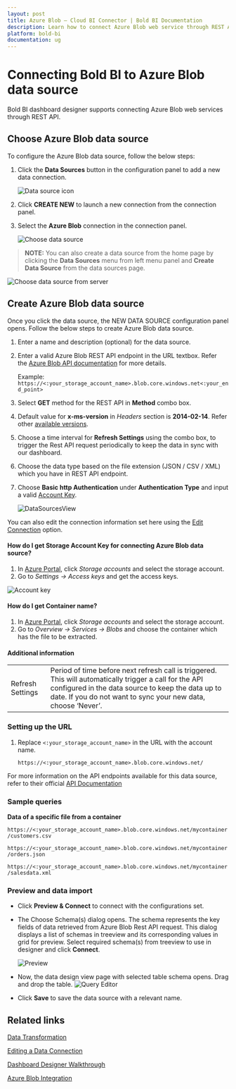```yaml
---
layout: post
title: Azure Blob – Cloud BI Connector | Bold BI Documentation
description: Learn how to connect Azure Blob web service through REST API endpoint with Bold BI Cloud and create data source for widget configuration.
platform: bold-bi
documentation: ug
---
```


# Connecting Bold BI to Azure Blob data source
Bold BI dashboard designer supports connecting Azure Blob web services through REST API. 

## Choose Azure Blob data source
To configure the Azure Blob data source, follow the below steps:
1. Click the **Data Sources** button in the configuration panel to add a new data connection.

   ![Data source icon](/static/assets/cloud/working-with-datasource/data-connectors/images/common/DataSourcesIcon.png)

2. Click **CREATE NEW** to launch a new connection from the connection panel.
3. Select the **Azure Blob** connection in the connection panel.

   ![Choose data source](/static/assets/cloud/working-with-datasource/data-connectors/images/AzureBlob/ChooseDS.png)

> **NOTE:**  You can also create a data source from the home page by clicking the **Data Sources** menu from left menu panel and **Create Data Source** from the data sources page.

   ![Choose data source from server](/static/assets/cloud/working-with-datasource/data-connectors/images/AzureBlob/ChooseDS_server.png)


## Create Azure Blob data source
Once you click the data source, the NEW DATA SOURCE configuration panel opens. Follow the below steps to create Azure Blob data source.
1. Enter a name and description (optional) for the data source.
2. Enter a valid Azure Blob REST API endpoint in the URL textbox. Refer the [Azure Blob API documentation](https://docs.microsoft.com/en-us/rest/api/storageservices/blob-service-rest-api) for more details.

    Example: `https://<:your_storage_account_name>.blob.core.windows.net<:your_end_point>`    

3. Select **GET** method for the REST API in **Method** combo box.
4. Default value for **x-ms-version** in *Headers* section is **2014-02-14**. Refer other [available versions](https://docs.microsoft.com/en-us/rest/api/storageservices/previous-azure-storage-service-versions#version-2012-02-12-and-later).
5. Choose a time interval for **Refresh Settings** using the combo box, to trigger the Rest API request periodically to keep the data in sync with our dashboard.  
6. Choose the data type based on the file extension (JSON / CSV / XML) which you have in REST API endpoint.
7. Choose **Basic http Authentication** under **Authentication Type** and input a valid [Account Key](/cloud-bi/working-with-data-source/data-connectors/azure-blob/#how-do-i-get-storage-account-key-for-connecting-azure-blob-data-source).

    ![DataSourcesView](/static/assets/cloud/working-with-datasource/data-connectors/images/AzureBlob/DataSourcesView.png)

You can also edit the connection information set here using the [Edit Connection](/cloud-bi/working-with-data-source/editing-a-data-connection/) option.

#### How do I get Storage Account Key for connecting Azure Blob data source?
1. In [Azure Portal](https://portal.azure.com/), click *Storage accounts* and select the storage account.
2. Go to *Settings -> Access keys* and get the access keys.

 ![Account key](/static/assets/cloud/working-with-datasource/data-connectors/images/AzureBlob/AccountKey.png)

#### How do I get Container name?
1. In [Azure Portal](https://portal.azure.com/), click *Storage accounts* and select the storage account.
2. Go to *Overview -> Services -> Blobs* and choose the container which has the file to be extracted.

#### Additional information
<table width="600">
<tr>
<td>
Refresh Settings
</td>
<td>
Period of time before next refresh call is triggered. This will automatically trigger a call for the API configured in the data source to keep the data up to date. If you do not want to sync your new data, choose ‘Never’.
</td>
</tr>
</table>

### Setting up the URL
1. Replace `<:your_storage_account_name>` in the URL with the account name.

   `https://<:your_storage_account_name>.blob.core.windows.net/`

For more information on the API endpoints available for this data source, refer to their official [API Documentation](https://docs.microsoft.com/en-us/rest/api/storageservices/blob-service-rest-api)

### Sample queries
**Data of a specific file from a container**

`https://<:your_storage_account_name>.blob.core.windows.net/mycontainer/customers.csv`

`https://<:your_storage_account_name>.blob.core.windows.net/mycontainer/orders.json`

`https://<:your_storage_account_name>.blob.core.windows.net/mycontainer/salesdata.xml`

### Preview and data import
* Click **Preview & Connect** to connect with the configurations set.
* The Choose Schema(s) dialog opens. The schema represents the key fields of data retrieved from Azure Blob Rest API request. This dialog displays a list of schemas in treeview and its corresponding values in grid for preview. Select required schema(s) from treeview to use in designer and click **Connect**.

   ![Preview](/static/assets/cloud/working-with-datasource/data-connectors/images/common/Preview.png)

* Now, the data design view page with selected table schema opens. Drag and drop the table.
   ![Query Editor](/static/assets/cloud/working-with-datasource/data-connectors/images/common/QueryEditor.png)

* Click **Save** to save the data source with a relevant name.

## Related links
[Data Transformation](/cloud-bi/working-with-data-source/transforming-data/joining-table/)

[Editing a Data Connection](/cloud-bi/working-with-data-source/editing-a-data-connection/)   

[Dashboard Designer Walkthrough](/cloud-bi/getting-started/quick-start/)

[Azure Blob Integration](https://www.boldbi.com/integrations/azure-blob)